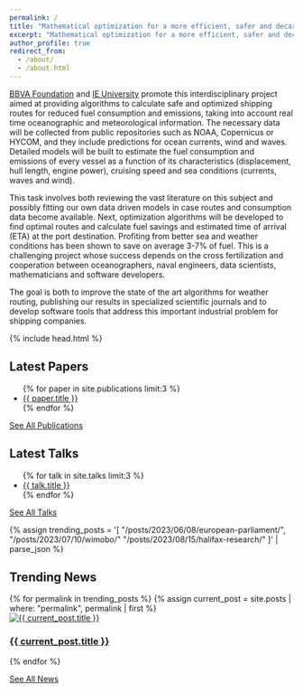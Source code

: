 ```yaml
---
permalink: /
title: "Mathematical optimization for a more efficient, safer and decarbonized maritime transport"
excerpt: "Mathematical optimization for a more efficient, safer and decarbonized maritime transport"
author_profile: true
redirect_from: 
  - /about/
  - /about.html
---
```


[BBVA Foundation](https://www.fbbva.es/) and [IE University](https://www.ie.edu/) promote this interdisciplinary project aimed at providing algorithms to calculate safe and optimized shipping routes for reduced fuel consumption and emissions, taking into account real time oceanographic and meteorological information. The necessary data will be collected from public repositories such as NOAA, Copernicus or HYCOM, and they include predictions for ocean currents, wind and waves. Detailed models will be built to estimate the fuel consumption and emissions of every vessel as a function of its characteristics (displacement, hull length, engine power), cruising speed and sea conditions (currents, waves and wind).

This task involves both reviewing the vast literature on this subject and possibly fitting our own data driven models in case routes and consumption data become available. Next, optimization algorithms will be developed to find optimal routes and calculate fuel savings and estimated time of arrival (ETA) at the port destination. Profiting from better sea and weather conditions has been shown to save on average 3-7% of fuel. This is a challenging project whose success depends on the cross fertilization and cooperation between oceanographers, naval engineers, data scientists, mathematicians and software developers.

The goal is both to improve the state of the art algorithms for weather routing, publishing our results in specialized scientific journals and to develop software tools that address this important industrial problem for shipping companies.

<!-- Style -->
{% include head.html %}

<!-- Add this section to display the five latest papers in bulletpoints -->
<h2>Latest Papers</h2>
<ul class="latest-articles-container">
  {% for paper in site.publications limit:3 %}
    <li><a href="{{ paper.url }}">{{ paper.title }}</a></li>
  {% endfor %}
</ul>

<a href="https://weathernavigation.com/publications/" class="button">See All Publications</a>

<!-- Add this section to display the five latest talks in bulletpoints -->
<h2>Latest Talks</h2>
<ul class="latest-talks-container">
  {% for talk in site.talks limit:3 %}
    <li><a href="{{ talk.url }}">{{ talk.title }}</a></li>
  {% endfor %}
</ul>

<a href="https://weathernavigation.com/talks/" class="button">See All Talks</a>

<!-- Add this section to display the three latest news articles horizontally -->
<!-- <h2>Latest News</h2>
<div class="latest-news-container">
  {% for post in site.posts limit:3 %}
    <div class="news-item">
      <a href="{{ post.url }}">
        <img src="{{ post.featured_image }}" alt="{{ post.title }}" style="max-width: 100%; height: auto;">
        <h3>{{ post.title }}</h3>
      </a>
    </div>
  {% endfor %}
</div>
-->

<!-- Add this section to display three chosen news articles horizontally -->
{% assign trending_posts =
  '[
    "/posts/2023/06/08/european-parliament/",
    "/posts/2023/07/10/wimobo/"
    "/posts/2023/08/15/halifax-research/"
  ]' | parse_json %}

<h2>Trending News</h2>
<div class="trending-news-container">
  {% for permalink in trending_posts %}
    {% assign current_post = site.posts | where: "permalink", permalink | first %}
    <div class="news-item">
      <a href="{{ current_post.url }}">
        <img src="{{ current_post.featured_image }}" alt="{{ current_post.title }}" style="max-width: 100%; height: auto;">
        <h3>{{ current_post.title }}</h3>
      </a>
    </div>
  {% endfor %}
</div>

<a href="https://weathernavigation.com/news/" class="button">See All News</a>
